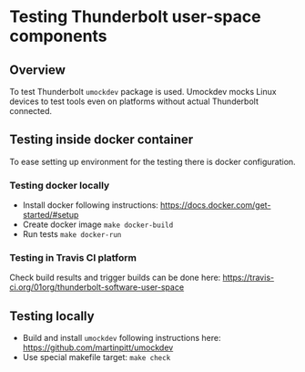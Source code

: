 # Testing Thunderbolt user-space components

## Overview
To test Thunderbolt `umockdev` package is used. Umockdev mocks Linux devices
to test tools even on platforms without actual Thunderbolt connected.

## Testing inside docker container
To ease setting up environment for the testing there is docker configuration.

### Testing docker locally
- Install docker following instructions: https://docs.docker.com/get-started/#setup
- Create docker image `make docker-build`
- Run tests `make docker-run`

### Testing in Travis CI platform
Check build results and trigger builds can be done here:
https://travis-ci.org/01org/thunderbolt-software-user-space

## Testing locally
- Build and install `umockdev` following instructions here:
https://github.com/martinpitt/umockdev
- Use special makefile target: `make check`
